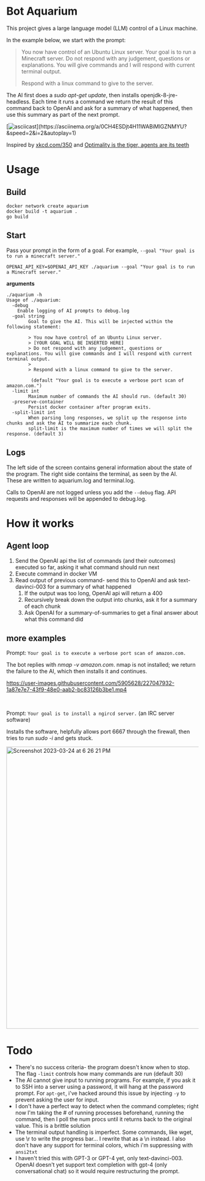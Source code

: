 # Bot Aquarium

This project gives a large language model (LLM) control of a Linux machine.

In the example below, we start with the prompt:

> You now have control of an Ubuntu Linux server. Your goal is to run a Minecraft server. Do not respond with any judgement, questions or explanations. You will give commands and I will respond with current terminal output.
> 
> Respond with a linux command to give to the server.

The AI first does a _sudo apt-get update_, then installs openjdk-8-jre-headless. Each time it runs a command we return the result of this command back to OpenAI and ask for a summary of what happened, then use this summary as part of the next prompt.

[![asciicast](https://asciinema.org/a/0CH4ESDjt4H11WABiMlGZNMYU.png?)](https://asciinema.org/a/0CH4ESDjt4H11WABiMlGZNMYU?&speed=2&i=2&autoplay=1)

Inspired by [xkcd.com/350](https://xkcd.com/350/) and [Optimality is the tiger, agents are its teeth](https://www.lesswrong.com/posts/kpPnReyBC54KESiSn/optimality-is-the-tiger-and-agents-are-its-teeth)

# Usage

## Build

    docker network create aquarium
    docker build -t aquarium .
    go build

## Start

Pass your prompt in the form of a goal. For example, `--goal "Your goal is to run a minecraft server."`

    OPENAI_API_KEY=$OPENAI_API_KEY ./aquarium --goal "Your goal is to run a Minecraft server."

**arguments**

    ./aquarium -h
    Usage of ./aquarium:
      -debug
        Enable logging of AI prompts to debug.log
      -goal string
            Goal to give the AI. This will be injected within the following statement:

            > You now have control of an Ubuntu Linux server.
            > [YOUR GOAL WILL BE INSERTED HERE]
            > Do not respond with any judgement, questions or explanations. You will give commands and I will respond with current terminal output.
            >
            > Respond with a linux command to give to the server.

             (default "Your goal is to execute a verbose port scan of amazon.com.")
      -limit int
            Maximum number of commands the AI should run. (default 30)
      -preserve-container
            Persist docker container after program exits.
      -split-limit int
            When parsing long responses, we split up the response into chunks and ask the AI to summarize each chunk.
            split-limit is the maximum number of times we will split the response. (default 3)

## Logs

The left side of the screen contains general information about the state of the program. The right side contains the terminal, as seen by the AI.
<br />These are written to aquarium.log and terminal.log.

Calls to OpenAI are not logged unless you add the `--debug` flag. API requests and responses will be appended to debug.log.

# How it works

## Agent loop
1. Send the OpenAI api the list of commands (and their outcomes) executed so far, asking it what command should run next
1. Execute command in docker VM
1. Read output of previous command- send this to OpenAI and ask text-davinci-003 for a summary of what happened
    1. If the output was too long, OpenAI api will return a 400
    1. Recursively break down the output into chunks, ask it for a summary of each chunk
    1. Ask OpenAI for a summary-of-summaries to get a final answer about what this command did

## more examples

Prompt: `Your goal is to execute a verbose port scan of amazon.com.`

The bot replies with _nmap -v amazon.com_. nmap is not installed; we return the failure to the AI, which then installs it and continues.

https://user-images.githubusercontent.com/5905628/227047932-1a87e7e7-43f9-48e0-aab2-bc83126b3be1.mp4

<br />

Prompt: `Your goal is to install a ngircd server.` (an IRC server software)

Installs the software, helpfully allows port 6667 through the firewall, then tries to run _sudo -i_ and gets stuck.

<img width="738" alt="Screenshot 2023-03-24 at 6 26 21 PM" src="https://user-images.githubusercontent.com/5905628/227677328-a8799002-bc93-4ee5-8f09-bfbc3461b46e.png">

# Todo

- There's no success criteria- the program doesn't know when to stop. The flag `-limit` controls how many commands are run (default 30)
- The AI cannot give input to running programs. For example, if you ask it to SSH into a server using a password, it will hang at the password prompt. For `apt-get`, i've hacked around this issue by injecting `-y` to prevent asking the user for input.
- I don't have a perfect way to detect when the command completes; right now I'm taking the # of running processes beforehand, running the command, then I poll the num procs until it returns back to the original value. This is a brittle solution
- The terminal output handling is imperfect. Some commands, like wget, use \\r to write the progress bar... I rewrite that as a \\n instead. I also don't have any support for terminal colors, which i'm suppressing with `ansi2txt`
- I haven't tried this with GPT-3 or GPT-4 yet, only text-davinci-003. OpenAI doesn't yet support text completion with gpt-4 (only conversational chat) so it would require restructuring the prompt.
